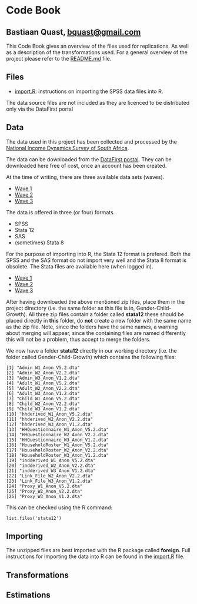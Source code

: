 Code Book
========================================================
Bastiaan Quast, bquast@gmail.com
--------------------------------------------------------

This Code Book gives an overview of the files used for replications. As well as a description of the transformations used. For a general overview of the project please refer to the [README.md](/README.md) file.

Files
--------------------------------------------------------
* [import.R](/import.R): instructions on importing the SPSS data files into R.


The data source files are not included as they are licenced to be distributed only via the DataFirst portal

Data
--------------------------------------------------------
The data used in this project has been collected and processed by the [National Income Dynamics Survey of South Africa][1].

The data can be downloaded from the [DataFirst postal][2]. They can be downloaded here free of cost, once an account has been created.

At the time of writing, there are three available data sets (waves).

* [Wave 1][3]
* [Wave 2][4]
* [Wave 3][5]

The data is offered in three (or four) formats.

* SPSS
* Stata 12
* SAS
* (sometimes) Stata 8

For the purpose of importing into R, the Stata 12 format is prefered. Both the SPSS and the SAS format do not import very well and the Stata 8 format is obsolete. The Stata files are available here (when logged in).

* [Wave 1][6]
* [Wave 2][7]
* [Wave 3][8]

After having downloaded the above mentioned zip files, place them in the project directory (i.e. the same folder as this file is in, Gender-Child-Growth). All three zip files contain a folder called **stata12** these should be placed directly in **this** folder, do **not** create a new folder with the same name as the zip file. Note, since the folders have the same names, a warning about merging will appear, since the containing files are named differently this will not be a problem, thus accept to merge the folders.

We now have a folder **stata12** directly in our working directory (i.e. the folder called Gender-Child-Growth) which contains the following files:

    [1] "Admin_W1_Anon_V5.2.dta"          
    [2] "Admin_W2_Anon_V2.2.dta"          
    [3] "Admin_W3_Anon_V1.2.dta"          
    [4] "Adult_W1_Anon_V5.2.dta"          
    [5] "Adult_W2_Anon_V2.2.dta"          
    [6] "Adult_W3_Anon_V1.2.dta"          
    [7] "Child_W1_Anon_V5.2.dta"          
    [8] "Child_W2_Anon_V2.2.dta"          
    [9] "Child_W3_Anon_V1.2.dta"          
    [10] "hhderived_W1_Anon_V5.2.dta"      
    [11] "hhderived_W2_Anon_V2.2.dta"      
    [12] "hhderived_W3_Anon_V1.2.dta"      
    [13] "HHQuestionnaire_W1_Anon_V5.2.dta"
    [14] "HHQuestionnaire_W2_Anon_V2.2.dta"
    [15] "HHQuestionnaire_W3_Anon_V1.2.dta"
    [16] "HouseholdRoster_W1_Anon_V5.2.dta"
    [17] "HouseholdRoster_W2_Anon_V2.2.dta"
    [18] "HouseholdRoster_W3_Anon_V1.2.dta"
    [19] "indderived_W1_Anon_V5.2.dta"     
    [20] "indderived_W2_Anon_V2.2.dta"     
    [21] "indderived_W3_Anon_V1.2.dta"     
    [22] "Link_File_W2_Anon_V2.2.dta"      
    [23] "Link_File_W3_Anon_V1.2.dta"      
    [24] "Proxy_W1_Anon_V5.2.dta"          
    [25] "Proxy_W2_Anon_V2.2.dta"          
    [26] "Proxy_W3_Anon_V1.2.dta"

This can be checked using the R command:

    list.files('stata12')


Importing
--------------------------------------------------------
The unzipped files are best imported with the R package called **foreign**. Full instructions for importing the data into R can be found in the [import.R](/import.R) file.

Transformations
--------------------------------------------------------


Estimations
--------------------------------------------------------




[1]: http://www.nids.uct.ac.za/
[2]: http://www.datafirst.uct.ac.za/dataportal/index.php/catalog/central/about
[3]: http://www.datafirst.uct.ac.za/dataportal/index.php/catalog/451
[4]: http://www.datafirst.uct.ac.za/dataportal/index.php/catalog/452
[5]: http://www.datafirst.uct.ac.za/dataportal/index.php/catalog/453
[6]: http://www.datafirst.uct.ac.za/dataportal/index.php/catalog/451/download/6038
[7]: http://www.datafirst.uct.ac.za/dataportal/index.php/catalog/452/download/6001
[8]: http://www.datafirst.uct.ac.za/dataportal/index.php/catalog/453/download/6052
